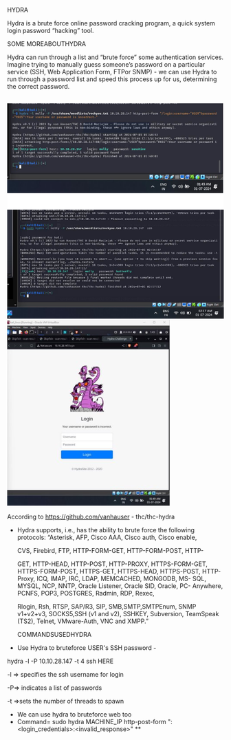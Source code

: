 ﻿HYDRA

Hydra is a brute force online password cracking program, a quick system login password “hacking” tool.

SOME MOREABOUTHYDRA

Hydra can run through a list and “brute force” some authentication services. Imagine trying to manually guess someone’s password on a particular service (SSH, Web Application Form, FTPor SNMP) - we can use Hydra to run through a password list and speed this process up for us, determining the correct password.

` `![](Aspose.Words.e526ab10-f851-41c8-9f8f-a3282daa54f5.001.png)![](Aspose.Words.e526ab10-f851-41c8-9f8f-a3282daa54f5.002.jpeg)

According to https://github.com/vanhauser - thc/thc-hydra

- Hydra supports, i.e., has the ability to brute force the following protocols: “Asterisk, AFP, Cisco AAA, Cisco auth, Cisco enable, 

  CVS, Firebird, FTP, HTTP-FORM-GET, HTTP-FORM-POST, HTTP-

  GET, HTTP-HEAD, HTTP-POST, HTTP-PROXY, HTTPS-FORM-GET, HTTPS-FORM-POST, HTTPS-GET, HTTPS-HEAD, HTTPS-POST, HTTP-Proxy, ICQ, IMAP, IRC, LDAP, MEMCACHED, MONGODB, MS- SQL, MYSQL, NCP, NNTP, Oracle Listener, Oracle SID, Oracle, PC- Anywhere, PCNFS, POP3, POSTGRES, Radmin, RDP, Rexec, 

  Rlogin, Rsh, RTSP, SAP/R3, SIP, SMB,SMTP,SMTPEnum, SNMP v1+v2+v3, SOCKS5,SSH (v1 and v2), SSHKEY, Subversion, TeamSpeak (TS2), Telnet, VMware-Auth, VNC and XMPP.”

  COMMANDSUSEDHYDRA

- Use Hydra to bruteforce USER's SSH password -

hydra -l <username> -P <full path to pass> 10.10.28.147 -t 4 ssh HERE

-l => specifies the  ssh username for login

-P=> indicates a list of passwords

-t =>sets the number of threads to spawn

- We can use hydra to bruteforce web too
- Command= sudo hydra <username> <wordlist> MACHINE\_IP http-post-form "<path>:<login\_credentials>:<invalid\_response>"
**

